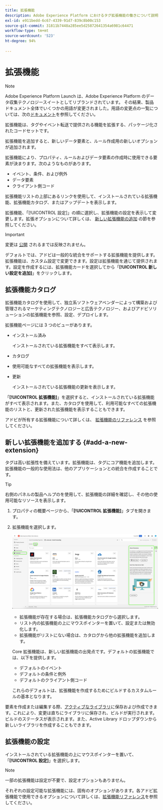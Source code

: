 ```yaml
---
title: 拡張機能
description: Adobe Experience Platform におけるタグ拡張機能の働きについて説明します。
exl-id: e911bedd-6c67-4339-91d7-839c8b00c153
source-git-commit: 31811b7448a285ee5d25872641354a6981c64471
workflow-type: tm+mt
source-wordcount: '523'
ht-degree: 94%

---
```


# 拡張機能

>[!NOTE]
>
>Adobe Experience Platform Launch は、Adobe Experience Platform のデータ収集テクノロジースイートとしてリブランドされています。 その結果、製品ドキュメント全体でいくつかの用語が変更されました。用語の変更点の一覧については、次の[ドキュメント](../../../term-updates.md)を参照してください。

拡張機能は、タグやイベント転送で提供される機能を拡張する、パッケージ化されたコードセットです。

拡張機能を追加すると、新しいデータ要素と、ルール作成用の新しいオプションが追加されます。

拡張機能により、プロパティ、ルールおよびデータ要素の作成時に使用できる要素が決まります。次のようなものがあります。

* イベント、条件、および例外
* データ要素
* クライアント側コード

拡張機能リストの上部にあるリンクを使用して、インストールされている拡張機能、拡張機能カタログ、またはアップデートを表示します。

拡張機能、「[!UICONTROL 設定]」の順に選択し、拡張機能の設定を表示して変更します。拡張オプションについて詳しくは、 [新しい拡張機能の追加](#add-a-new-extension) の節を参照してください。

>[!IMPORTANT]
>
> 変更は [公開](../../publishing/overview.md) されるまでは反映されません。

デフォルトでは、アドビは一般的な統合をサポートする拡張機能を提供します。拡張機能は、カスタム設定で変更できます。設定は拡張機能を通じて提供されます。設定を作成するには、拡張機能カードを選択してから「**[!UICONTROL 新しい設定を追加]**」をクリックします。

## 拡張機能カタログ

拡張機能カタログを使用して、独立系ソフトウェアベンダーによって構築および管理されるマーケティングテクノロジーと広告テクノロジー、およびアドビソリューションの拡張機能を参照、設定、デプロイします。

拡張機能ページには 3 つのビューがあります。

* インストール済み

  インストールされている拡張機能をすべて表示します。

* カタログ
* 使用可能なすべての拡張機能を表示します。
* 更新

  インストールされている拡張機能の更新を表示します。

「**[!UICONTROL 拡張機能]**」を選択すると、インストールされている拡張機能がすべて表示されます。また、カタログを使用して、利用可能なすべての拡張機能のリストと、更新された拡張機能を表示することもできます。

アドビが所有する拡張機能について詳しくは、 [拡張機能のリファレンス](../../../extensions/client/overview.md) を参照してください。

## 新しい拡張機能を追加する {#add-a-new-extension}

タグは高い拡張性を備えています。拡張機能は、タグにコア機能を追加します。拡張機能の一般的な使用法は、他のアプリケーションとの統合を作成することです。

>[!TIP]
>
>右側のパネルの製品ヘルプのを使用して、拡張機能の詳細を確認し、その他の使用可能なリソースを表示します。

1. プロパティの概要ページから、「**[!UICONTROL 拡張機能]**」タブを開きます。
1. 拡張機能を選択します。

   ![ 「拡張機能」タブにコア拡張機能が表示されている「カタログ」タブ ](../../../images/extensions.png)

   * 拡張機能が存在する場合は、拡張機能カタログから選択します。
   * リスト内の拡張機能の上にマウスポインターを置いて、設定または無効化します。
   * 拡張機能がリストにない場合は、カタログから他の拡張機能を追加します。

   Core 拡張機能は、新しい拡張機能の出発点です。デフォルトの拡張機能では、以下を提供します。

   * デフォルトのイベント
   * デフォルトの条件と例外
   * デフォルトのクライアント側コード

   これらのデフォルトは、拡張機能を作成するためにビルドするカスタムルールの基本となります。

要素を作成または編集する際、[アクティブなライブラリ](../../publishing/libraries.md#active-library)に保存および作成できます。これにより、変更は直ちにライブラリに保存され、ビルドが実行されます。ビルドのステータスが表示されます。また、Active Library ドロップダウンから新しいライブラリを作成することもできます。

## 拡張機能の設定

インストールされている拡張機能の上にマウスポインターを置いて、「**[!UICONTROL 設定]**」を選択します。

>[!NOTE]
>
> 一部の拡張機能は設定が不要で、設定オプションもありません。

それぞれの設定可能な拡張機能には、固有のオプションがあります。各アドビ拡張機能で使用できるオプションについて詳しくは、[拡張機能リファレンス](../../../extensions/client/overview.md)を参照してください。
